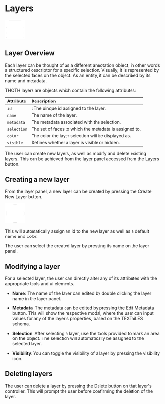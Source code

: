 # Layers

![new-layer-icon](../assets/icons/layers.png)

## Layer Overview

Each layer can be thought of as a different annotation object, in other words a structured descriptor for a specific selection. Visually, it is represented by the selected faces on the object. As an entity, it can be described by its name and metadata.

THOTH layers are objects which contain the following attributes:

Attribute|Description
:---|:---
`id`|: The uinque id assigned to the layer.
`name`| The name of the layer.
`metadata`| The metadata associated with the selection.
`selection`| The set of faces to which the metadata is assigned to.
`color`| The color the layer selection will be displayed as.
`visible`| Defines whether a layer is visible or hidden.

The user can create new layers, as well as modify and delete existing layers. This can be achieved from the layer panel accessed from the Layers button.

## Creating a new layer

From the layer panel, a new layer can be created by pressing the Create New Layer button.

![new-layer-icon](../assets/icons/add.png)

This will automatically assign an id to the new layer as well as a default name and color. 

The user can select the created layer by pressing its name on the layer panel.


## Modifying a layer

For a selected layer, the user can directly alter any of its attributes with the appropriate tools and ui elements.

* **Name**: The name of the layer can edited by double clicking the layer name in the layer panel.

* **Metadata**: The metadata can be edited by pressing the Edit Metadata button. This will show the respective modal, where the user can input values for any of the layer's properties, based on the TEXTaiLES schema.

* **Selection**: After selecting a layer, use the tools provided to mark an area on the object. The selection will automatically be assigned to the selected layer.

* **Visibility**: You can toggle the visibility of a layer by pressing the visibility icon.


## Deleting layers

The user can delete a layer by pressing the Delete button on that layer's controller. This will prompt the user before confirming the deletion of the layer. 